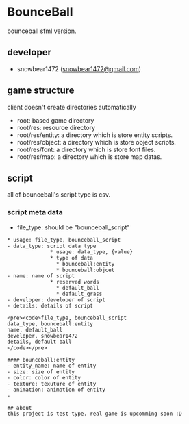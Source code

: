# BounceBall
bounceball sfml version.

## developer
- snowbear1472 (snowbear1472@gmail.com)

## game structure
client doesn't create directories automatically

- root: based game directory
- root/res: resource directory
- root/res/entity: a directory which is store entity scripts.
- root/res/object: a directory which is store object scripts.
- root/res/font: a directory which is store font files.
- root/res/map: a directory which is store map datas.

## script
all of bounceball's script type is csv.

### script meta data
- file_type: should be "bounceball_script"
```
* usage: file_type, bounceball_script
- data_type: script data type
              * usage: data_type, {value}
              * type of data
                * bounceball:entity
                * bounceball:objcet
- name: name of script
              * reserved words
                * default_ball
                * default_grass
- developer: developer of script
- details: details of script

<pre><code>file_type, bounceball_script
data_type, bounceball:entity
name, default_ball
developer, snowbear1472
details, default ball
</code></pre>

#### bounceball:entity
- entity_name: name of entity
- size: size of entity
- color: color of entity
- texture: texuture of entity
- animation: animation of entity
-

## about
this project is test-type. real game is upcomming soon :D
